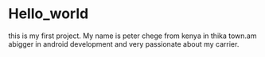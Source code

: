 # Hello_world
this is my first project.
My name is peter chege from kenya in thika town.am abigger in android development and very passionate about my carrier.
